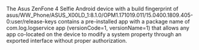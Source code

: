The Asus ZenFone 4 Selfie Android device with a build fingerprint of asus/WW_Phone/ASUS_X00LD_1:8.1.0/OPM1.171019.011/15.0400.1809.405-0:user/release-keys contains a pre-installed app with a package name of com.log.logservice app (versionCode=1, versionName=1) that allows any app co-located on the device to modify a system property through an exported interface without proper authorization.